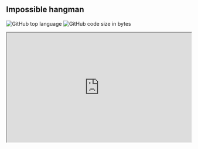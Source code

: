 ## Impossible hangman

![GitHub top language](https://img.shields.io/github/languages/top/ollielynas/hangman_egui)
![GitHub code size in bytes](https://img.shields.io/github/languages/code-size/ollielynas/hangman_egui)


<iframe src="https://ollielynas.github.io/hangman_egui/" width="100%" height="300px"></iframe>